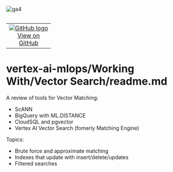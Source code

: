 ![ga4](https://www.google-analytics.com/collect?v=2&tid=G-6VDTYWLKX6&cid=1&en=page_view&sid=1&dl=statmike%2Fvertex-ai-mlops%2FWorking+With%2FVector+Search&dt=readme.md)
<!--- header table --->
<table align="left">     
  <td style="text-align: center">
    <a href="https://github.com/statmike/vertex-ai-mlops/blob/main/Working%20With/Vector%20Search/readme.md">
      <img src="https://cloud.google.com/ml-engine/images/github-logo-32px.png" alt="GitHub logo">
      <br>View on<br>GitHub
    </a>
  </td>
</table><br/><br/><br/><br/>

---
# vertex-ai-mlops/Working With/Vector Search/readme.md

A review of tools for Vector Matching:
- ScANN
- BigQuery with ML.DISTANCE
- CloudSQL and pgvector
- Vertex AI Vector Search (fomerly Matching Engine)

Topics:
- Brute force and approximate matching
- Indexes that update with insert/delete/updates
- Filtered searches